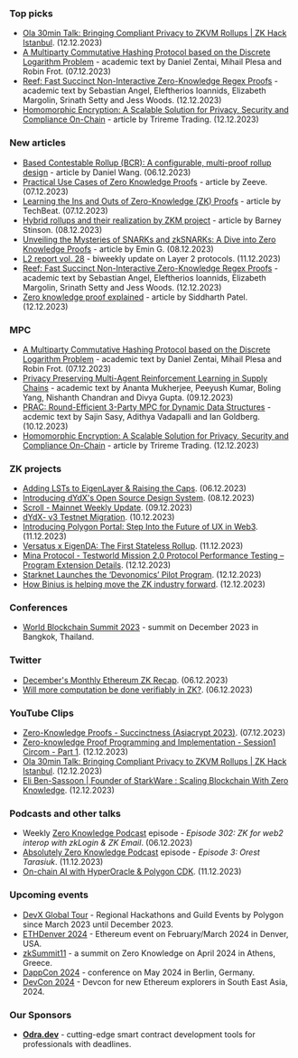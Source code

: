 ### Top picks
* [Ola 30min Talk: Bringing Compliant Privacy to ZKVM Rollups | ZK Hack Istanbul](https://www.youtube.com/watch?v=RN4a_Ig2dig). (12.12.2023)
* [A Multiparty Commutative Hashing Protocol based on the Discrete Logarithm Problem](https://eprint.iacr.org/2023/1879.pdf) - academic text by Daniel Zentai, Mihail Plesa and Robin Frot. (07.12.2023)
* [Reef: Fast Succinct Non-Interactive Zero-Knowledge Regex Proofs](https://eprint.iacr.org/2023/1886.pdf) - academic text by Sebastian Angel, Eleftherios Ioannids, Elizabeth Margolin, Srinath Setty and Jess Woods. (12.12.2023)
* [Homomorphic Encryption: A Scalable Solution for Privacy, Security and Compliance On-Chain](https://medium.com/trireme-trading/homomorphic-encryption-a-scalable-solution-for-privacy-security-and-compliance-on-chain-bc173b716d0a) - article by Trireme Trading. (12.12.2023)

### New articles 
* [Based Contestable Rollup (BCR): A configurable, multi-proof rollup design](https://taiko.mirror.xyz/Z4I5ZhreGkyfdaL5I9P0Rj0DNX4zaWFmcws-0CVMJ2A) - article by Daniel Wang. (06.12.2023)
* [Practical Use Cases of Zero Knowledge Proofs](https://medium.com/zeeve/practical-use-cases-of-zero-knowledge-proofs-9126c5329bdf) - article by Zeeve. (07.12.2023)
* [Learning the Ins and Outs of Zero-Knowledge (ZK) Proofs](https://hackernoon.com/learning-the-ins-and-outs-of-zero-knowledge-zk-proofs?ref=hackernoon.com) - article by TechBeat. (07.12.2023)
* [Hybrid rollups and their realization by ZKM project](https://medium.com/@safar241992/hybrid-rollups-and-their-realization-by-zkm-project-e73f7c36b4c9) - article by Barney Stinson. (08.12.2023)
* [Unveiling the Mysteries of SNARKs and zkSNARKs: A Dive into Zero Knowledge Proofs](https://medium.com/@emingokceoglu/unveiling-the-mysteries-of-snarks-and-zksnarks-a-dive-into-zero-knowledge-proofs-9f94ad9ebb76) - article by Emin G. (08.12.2023)
* [L2 report vol. 28](https://medium.com/paradigm-research/l2-report-vol-28-c153abac30ee) - biweekly update on Layer 2 protocols. (11.12.2023)
* [Reef: Fast Succinct Non-Interactive Zero-Knowledge Regex Proofs](https://eprint.iacr.org/2023/1886.pdf) - academic text by Sebastian Angel, Eleftherios Ioannids, Elizabeth Margolin, Srinath Setty and Jess Woods. (12.12.2023)
* [Zero knowledge proof explained](https://medium.com/@opensiddhu993/zero-knowledge-proof-explained-1595600ff1cf) - article by Siddharth Patel. (12.12.2023)

### MPC
* [A Multiparty Commutative Hashing Protocol based on the Discrete Logarithm Problem](https://eprint.iacr.org/2023/1879.pdf) - academic text by Daniel Zentai, Mihail Plesa and Robin Frot. (07.12.2023)
* [Privacy Preserving Multi-Agent Reinforcement Learning in Supply Chains](https://arxiv.org/pdf/2312.05686.pdf) - academic text by Ananta Mukherjee, Peeyush Kumar, Boling Yang, Nishanth Chandran and Divya Gupta. (09.12.2023)
* [PRAC: Round-Efficient 3-Party MPC for Dynamic Data Structures](https://eprint.iacr.org/2023/1897.pdf) - acdemic text by Sajin Sasy, Adithya Vadapalli and Ian Goldberg. (10.12.2023)
* [Homomorphic Encryption: A Scalable Solution for Privacy, Security and Compliance On-Chain](https://medium.com/trireme-trading/homomorphic-encryption-a-scalable-solution-for-privacy-security-and-compliance-on-chain-bc173b716d0a) - article by Trireme Trading. (12.12.2023)

### ZK projects
* [Adding LSTs to EigenLayer & Raising the Caps](https://www.blog.eigenlayer.xyz/adding-lsts-to-eigenlayer-raising-the-caps/). (06.12.2023)
* [Introducing dYdX's Open Source Design System](https://dydx.exchange/blog/open-source-design-system?). (08.12.2023)
* [Scroll - Mainnet Weekly Update](https://twitter.com/Scroll_ZKP/status/1733264990566854918). (09.12.2023)
* [dYdX- v3 Testnet Migration](https://dydx.exchange/blog/v3-testnet-migration). (10.12.2023)
* [Introducing Polygon Portal: Step Into the Future of UX in Web3](https://polygon.technology/blog/introducing-polygon-portal-step-into-the-future-of-ux-in-web3). (11.12.2023)
* [Versatus x EigenDA: The First Stateless Rollup](https://www.blog.eigenlayer.xyz/eigenda-versatus/). (11.12.2023)
* [Mina Protocol - Testworld Mission 2.0 Protocol Performance Testing – Program Extension Details](https://minaprotocol.com/blog/testworld-mission-2-0-program-extension-details). (12.12.2023)
* [Starknet Launches the ‘Devonomics’ Pilot Program](https://www.starknet.io/en/posts/developers/starknet-launches-the-devonomics-pilot-program). (12.12.2023)
* [How Binius is helping move the ZK industry forward](https://blog.lambdaclass.com/binius-moving-zk-forward/). (12.12.2023)

### Conferences
* [World Blockchain Summit 2023](https://www.worldblockchainsummit.com/events/bkk-dec-23) - summit on December 2023 in Bangkok, Thailand.

### Twitter
* [December's Monthly Ethereum ZK Recap](https://twitter.com/ZKValidator/status/1732460385129595035). (06.12.2023)
* [Will more computation be done verifiably in ZK?](https://twitter.com/_weidai/status/1732436027388871100). (06.12.2023)

### YouTube Clips
* [Zero-Knowledge Proofs - Succinctness (Asiacrypt 2023)](https://www.youtube.com/watch?v=ufInKsFa7k4). (07.12.2023)
* [Zero-knowledge Proof Programming and Implementation - Session1 Circom - Part 1](https://www.youtube.com/watch?v=vplRNRBPTyQ). (12.12.2023)
* [Ola 30min Talk: Bringing Compliant Privacy to ZKVM Rollups | ZK Hack Istanbul](https://www.youtube.com/watch?v=RN4a_Ig2dig). (12.12.2023)
* [Eli Ben-Sassoon | Founder of StarkWare : Scaling Blockchain With Zero Knowledge](https://www.youtube.com/watch?v=LptZfGEBbIs). (12.12.2023)

### Podcasts and other talks
* Weekly [Zero Knowledge Podcast](https://zeroknowledge.fm/302-2/) episode - *Episode 302: ZK for web2 interop with zkLogin & ZK Email*. (06.12.2023) 
* [Absolutely Zero Knowledge Podcast](https://www.youtube.com/watch?v=9TeKW3Apa2U) episode - *Episode 3: Orest Tarasiuk*. (11.12.2023) 
* [On-chain AI with HyperOracle & Polygon CDK](https://twitter.com/HyperOracle/status/1734278210928681378). (11.12.2023)

### Upcoming events
* [DevX Global Tour](https://polygon.technology/blog/polygon-labs-announces-devx-global-tour) - Regional Hackathons and Guild Events by Polygon since March 2023 until December 2023.
* [ETHDenver 2024](http://ethdenver.com/) - Ethereum event on February/March 2024 in Denver, USA.
* [zkSummit11](https://www.zksummit.com/) - a summit on Zero Knowledge on April 2024 in Athens, Greece. 
* [DappCon 2024](https://www.dappcon.io/) - conference on May 2024 in Berlin, Germany. 
* [DevCon 2024](https://devcon.org/) - Devcon for new Ethereum explorers in South East Asia, 2024.

### Our Sponsors
* **[Odra.dev](https://odra.dev)** - cutting-edge smart contract development tools for professionals with deadlines.
